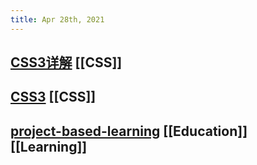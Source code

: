 ```yaml
---
title: Apr 28th, 2021
---
```


## [CSS3详解](https://github.com/airen/CSS3)  [[CSS]]
## [CSS3](https://airen.github.io/CSS3/#/) [[CSS]]
## [project-based-learning](https://github.com/tuvtran/project-based-learning#cc) [[Education]] [[Learning]]

